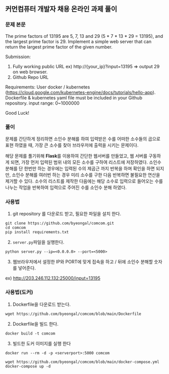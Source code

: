 ## 커먼컴퓨터 개발자 채용 온라인 과제 풀이

### 문제 본문
The prime factors of 13195 are 5, 7, 13 and 29 (5 * 7 * 13 * 29 = 13195), and the largest prime factor is 29.
Implement a simple web server that can return the largest prime factor of the given number.

Submission:
1. Fully working public URL
ex) http://{your_ip}?input=13195 => output 29 on web browser.
2. Github Repo URL

Requirements:
User docker / kubernetes (https://cloud.google.com/kubernetes-engine/docs/tutorials/hello-app).
Dockerfile & kubernetes yaml file must be included in your Github repository.
input range: 0~1000000

Good Luck!

### 풀이
문제를 간단하게 정리하면 소인수 분해를 하여 입력받은 수를 어떠한 소수들의 곱으로 표현 하였을 때, 가장 큰 소수를 찾아 브라우저에 출력을 시키는 문제이다. 

해당 문제를 풀기위해 **Flask**를 이용하여 간단한 웹서버를 만들었고, 웹 서버를 구동하게 되면, 가장 먼저 입력된 범위 내의 모든 소수를 구하여 리스트에 저장하였다. 소인수 분해를 단 한번만 하는 경우에는 입력된 수의 제곱근 까지 반복을 하며 확인을 하면 되지만, 소인수 분해를 여러번 하는 경우 미리 소수를 구한 다음 반복하면 불필요한 연산을 제거할 수 있다. 소수의 리스트를 제작한 다음에는 해당 소수로 입력으로 들어오는 수를 나누는 작업을 반복하여 입력으로 주어진 수를 소인수 분해 하였다. 

### 사용법
1. git repository 를 다운로드 받고, 필요한 파일을 설치 한다.
```shell
git clone https://github.com/byeongal/comcom.git
cd comcom
pip install requirements.txt
```

2. `server.py`파일을 실행한다.
```shell
python server.py --ip=<0.0.0.0> --port=<5000>
```

3. 웹브라우저에서 설정한 IP와 PORT에 맞게 접속을 하고 / 뒤에 소인수 분해할 숫자를 넣어준다.

ex) http://203.246.112.132:25000/input=13195

### 사용법(도커)
1. Dockerfile을 다운로드 받는다.
```shell
wget https://github.com/byeongal/comcom/blob/main/Dockerfile
```

2. Dockerfile을 빌드 한다.
```shell
docker build -t comcom
```

3. 빌드한 도커 이미지를 실행 한다
```shell
docker run --rm -d -p <serverport>:5000 comcom
```

```shell
wget https://github.com/byeongal/comcom/blob/main/docker-compose.yml
docker-compose up -d 
```